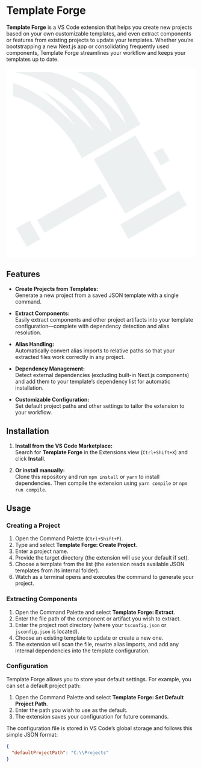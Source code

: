 # Template Forge

**Template Forge** is a VS Code extension that helps you create new projects based on your own customizable templates, and even extract components or features from existing projects to update your templates. Whether you’re bootstrapping a new Next.js app or consolidating frequently used components, Template Forge streamlines your workflow and keeps your templates up to date.

![Template Forge Icon](./icons/hammer-drop-mini.png)

## Features

- **Create Projects from Templates:**  
  Generate a new project from a saved JSON template with a single command.
  
- **Extract Components:**  
  Easily extract components and other project artifacts into your template configuration—complete with dependency detection and alias resolution.
  
- **Alias Handling:**  
  Automatically convert alias imports to relative paths so that your extracted files work correctly in any project.
  
- **Dependency Management:**  
  Detect external dependencies (excluding built-in Next.js components) and add them to your template’s dependency list for automatic installation.
  
- **Customizable Configuration:**  
  Set default project paths and other settings to tailor the extension to your workflow.

## Installation

1. **Install from the VS Code Marketplace:**  
   Search for **Template Forge** in the Extensions view (`Ctrl+Shift+X`) and click **Install**.

2. **Or install manually:**  
   Clone this repository and run `npm install` or `yarn` to install dependencies. Then compile the extension using `yarn compile` or `npm run compile`.

## Usage

### Creating a Project

1. Open the Command Palette (`Ctrl+Shift+P`).
2. Type and select **Template Forge: Create Project**.
3. Enter a project name.
4. Provide the target directory (the extension will use your default if set).
5. Choose a template from the list (the extension reads available JSON templates from its internal folder).
6. Watch as a terminal opens and executes the command to generate your project.

### Extracting Components

1. Open the Command Palette and select **Template Forge: Extract**.
2. Enter the file path of the component or artifact you wish to extract.
3. Enter the project root directory (where your `tsconfig.json` or `jsconfig.json` is located).
4. Choose an existing template to update or create a new one.
5. The extension will scan the file, rewrite alias imports, and add any internal dependencies into the template configuration.

### Configuration

Template Forge allows you to store your default settings. For example, you can set a default project path:

1. Open the Command Palette and select **Template Forge: Set Default Project Path**.
2. Enter the path you wish to use as the default.
3. The extension saves your configuration for future commands.

The configuration file is stored in VS Code’s global storage and follows this simple JSON format:

```json
{
  "defaultProjectPath": "C:\\Projects"
}

